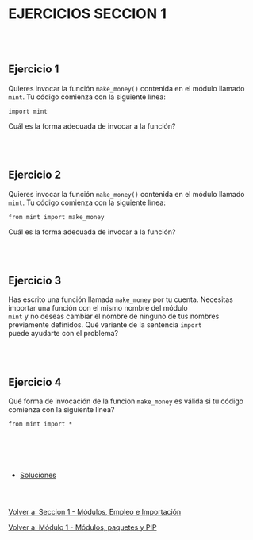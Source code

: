 # **EJERCICIOS SECCION 1**  
<br></br>  

## **Ejercicio 1**  

Quieres invocar la función ```make_money()``` contenida en el módulo llamado ```mint```. Tu código comienza con la siguiente línea:  
```
import mint
```  
Cuál es la forma adecuada de invocar a la función?  

<br></br>  

## **Ejercicio 2**  

Quieres invocar la función ```make_money()``` contenida en el módulo llamado ```mint```. Tu código comienza con la siguiente línea:  
```
from mint import make_money
```  

Cuál es la forma adecuada de invocar a la función?  

<br></br>  

## **Ejercicio 3**  

Has escrito una función llamada ```make_money``` por tu cuenta. Necesitas importar una función con el mismo nombre del módulo  
```mint``` y no deseas cambiar el nombre de ninguno de tus nombres previamente definidos. Qué variante de la sentencia ```import```  
puede ayudarte con el problema?  

<br></br>  

## **Ejercicio 4**  

Qué forma de invocación de la funcion ```make_money``` es válida si tu código comienza con la siguiente línea?
```
from mint import *
```  
#  
<br></br>

- [Soluciones](Sec1-ejsol.md)
<br></br>
#  

[Volver a: Seccion 1 - Módulos, Empleo e Importación](_Seccion1.md)  

[Volver a: Módulo 1 - Módulos, paquetes y PIP](../README.md)